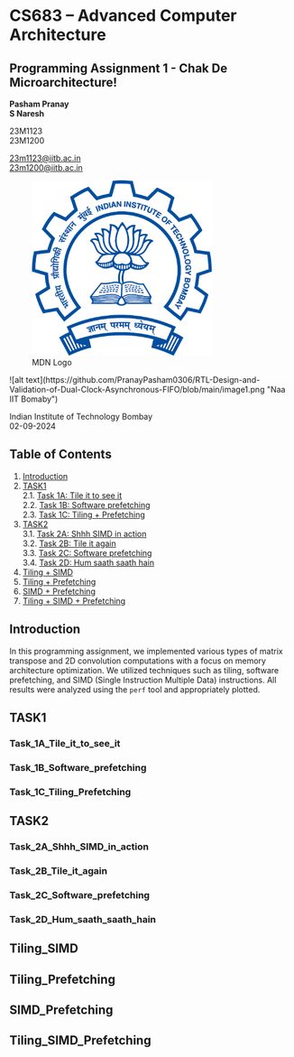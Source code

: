 # CS683 – Advanced Computer Architecture

## Programming Assignment 1 - Chak De Microarchitecture!

**Pasham Pranay**  
**S Naresh**  

23M1123  
23M1200  

23m1123@iitb.ac.in  
23m1200@iitb.ac.in  
<figure>
  <img
  src="https://github.com/PranayPasham0306/RTL-Design-and-Validation-of-Dual-Clock-Asynchronous-FIFO/blob/main/image1.png"
  alt="The beautiful MDN logo.">
  <figcaption>MDN Logo</figcaption>
</figure>
![alt text](https://github.com/PranayPasham0306/RTL-Design-and-Validation-of-Dual-Clock-Asynchronous-FIFO/blob/main/image1.png "Naa IIT Bomaby")

Indian Institute of Technology Bombay  
02-09-2024  

## Table of Contents

1. [Introduction](#introduction)  
2. [TASK1](#task1)  
   2.1. [Task 1A: Tile it to see it](#task_1a_tile_it_to_see_it)  
   2.2. [Task 1B: Software prefetching](#task_1b_software_prefetching)  
   2.3. [Task 1C: Tiling + Prefetching](#task_1c_tiling_prefetching)  
3. [TASK2](#task2)  
   3.1. [Task 2A: Shhh SIMD in action](#task_2a_shhh_simd_in_action)  
   3.2. [Task 2B: Tile it again](#task_2b_tile_it_again)  
   3.3. [Task 2C: Software prefetching](#task_2c_software_prefetching)  
   3.4. [Task 2D: Hum saath saath hain](#task_2d_hum_saath_saath_hain)  
4. [Tiling + SIMD](#tiling_simd)  
5. [Tiling + Prefetching](#tiling_prefetching)  
6. [SIMD + Prefetching](#simd_prefetching)  
7. [Tiling + SIMD + Prefetching](#tiling_simd_prefetching)

## Introduction

In this programming assignment, we implemented various types of matrix transpose and 2D convolution computations with a focus on memory architecture optimization. We utilized techniques such as tiling, software prefetching, and SIMD (Single Instruction Multiple Data) instructions. All results were analyzed using the `perf` tool and appropriately plotted.

## TASK1

### Task_1A_Tile_it_to_see_it

### Task_1B_Software_prefetching

### Task_1C_Tiling_Prefetching

## TASK2

### Task_2A_Shhh_SIMD_in_action

### Task_2B_Tile_it_again

### Task_2C_Software_prefetching

### Task_2D_Hum_saath_saath_hain

## Tiling_SIMD

## Tiling_Prefetching

## SIMD_Prefetching

## Tiling_SIMD_Prefetching

